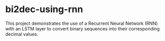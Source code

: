 # bi2dec-using-rnn
This project demonstrates the use of a Recurrent Neural Network (RNN) with an LSTM layer to convert binary sequences into their corresponding decimal values.
